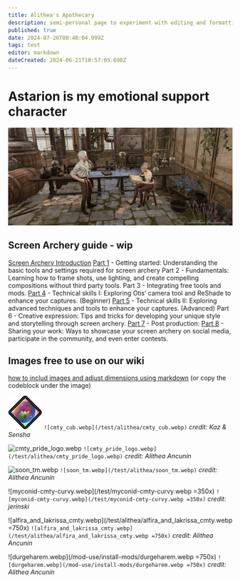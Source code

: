 ```yaml
---
title: Alithea's Apothecary
description: semi-personal page to experiment with editing and formatting without affecting the main content of the wiki
published: true
date: 2024-07-26T08:48:04.999Z
tags: test
editor: markdown
dateCreated: 2024-06-21T10:57:05.698Z
---
```


# Astarion is my emotional support character
![alithea's_apothecary.webp](/test/alithea's_apothecary.webp)

## Screen Archery guide - wip
[Screen Archery Introduction](https://wiki.bg3.community/en/test/alitheas-apothecary/I)
[Part 1](https://wiki.bg3.community/en/test/alitheas-apothecary/screen-archery-guide-part-1) - Getting started: Understanding the basic tools and settings required for screen archery
Part 2 - Fundamentals: Learning how to frame shots, use lighting, and create compelling compositions without third party tools.
Part 3 - Integrating free tools and mods.
[Part 4](https://wiki.bg3.community/en/test/alitheas-apothecary/screen-archery-guide-part-4) - Technical skills I: Exploring Otis’ camera tool and ReShade to enhance your captures. (Beginner)
[Part 5](https://wiki.bg3.community/en/test/alitheas-apothecary/screen-archery-guide-part-5) - Technical skills II: Exploring advanced techniques and tools to enhance your captures. (Advanced)
Part 6 - Creative expression: Tips and tricks for developing your unique style and storytelling through screen archery.
[Part 7](/test/alitheas-apothecary/Post-production) - Post production:
[Part 8](/test/alitheas-apothecary/sharing-your-work) - Sharing your work: Ways to showcase your screen archery on social media, participate in the community, and even enter contests.



## Images free to use on our wiki
[how to includ images and adjust dimensions using markdown](https://docs.requarks.io/en/editors/markdown)
(or copy the codeblock under the image)

![cmty_cub.webp](/test/alithea/cmty_cub.webp)
```![cmty_cub.webp](/test/alithea/cmty_cub.webp)```
*credit: Kaz & Sensha*

![cmty_pride_logo.webp](/test/alithea/cmty_pride_logo.webp)
```![cmty_pride_logo.webp](/test/alithea/cmty_pride_logo.webp)```
*credit: Alithea Ancunín*

![soon_tm.webp](/test/alithea/soon_tm.webp)
```![soon_tm.webp](/test/alithea/soon_tm.webp)```
*credit: Alithea Ancunín*

![myconid-cmty-curvy.webp](/test/myconid-cmty-curvy.webp =350x)
```![myconid-cmty-curvy.webp](/test/myconid-cmty-curvy.webp =350x)```
*credit: jerinski*

![alfira_and_lakrissa_cmty.webp](/test/alithea/alfira_and_lakrissa_cmty.webp =750x)
```![alfira_and_lakrissa_cmty.webp](/test/alithea/alfira_and_lakrissa_cmty.webp =750x)```
*credit: Alithea Ancunín*

![durgeharem.webp](/mod-use/install-mods/durgeharem.webp =750x)
```![durgeharem.webp](/mod-use/install-mods/durgeharem.webp =750x)```
*credit: Alithea Ancunín*




